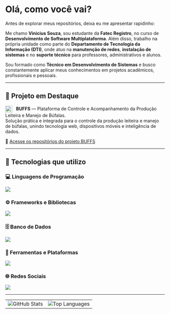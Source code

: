 # Olá, como você vai?

Antes de explorar meus repositórios, deixa eu me apresentar rapidinho:

Me chamo **Vinicius Souza**, sou estudante da **Fatec Registro**, no curso de **Desenvolvimento de Software Multiplataforma**. Além disso, trabalho na própria unidade como parte do **Departamento de Tecnologia da Informação (DTI)**, onde atuo na **manutenção de redes**, **instalação de sistemas** e no **suporte técnico** para professores, administrativos e alunos.

Sou formado como **Técnico em Desenvolvimento de Sistemas** e busco constantemente aplicar meus conhecimentos em projetos acadêmicos, profissionais e pessoais.

---

## 🚀 Projeto em Destaque

<p>
  <img src="https://raw.githubusercontent.com/Tarikul-Islam-Anik/Animated-Fluent-Emojis/master/Emojis/Animals/Bison.png" alt="Bison" width="22" style="vertical-align:middle; margin-right: 8px;" />
  <strong>BUFFS</strong> — Plataforma de Controle e Acompanhamento da Produção Leiteira e Manejo de Búfalas.<br />
  Solução prática e integrada para o controle da produção leiteira e manejo de búfalas, unindo tecnologia web, dispositivos móveis e inteligência de dados.
</p>

🔗 [Acesse os repositórios do projeto BUFFS](https://github.com/orgs/CyberLiveStock/repositories)

---

## 🧠 Tecnologias que utilizo

### 💻 Linguagens de Programação
<a href="https://skillicons.dev">
  <img src="https://skillicons.dev/icons?i=html,css,js,ts,java,python,c,cs" />
</a>

### ⚙️ Frameworks e Bibliotecas
<a href="https://skillicons.dev">
  <img src="https://skillicons.dev/icons?i=nodejs,react,reactnative,express,bootstrap,arduino,wordpress" />
</a>

### 🗄️ Banco de Dados
<a href="https://skillicons.dev">
  <img src="https://skillicons.dev/icons?i=mongodb,mysql" />
</a>

### 🧰 Ferramentas e Plataformas
<a href="https://skillicons.dev">
  <img src="https://skillicons.dev/icons?i=vscode,git,github,docker,npm,latex" />
</a>

### 🌐 Redes Sociais
<a href="https://www.linkedin.com/in/seu-usuario" target="_blank">
  <img src="https://skillicons.dev/icons?i=linkedin" />
</a>

---

<div align="center">

<table>
  <tr>
    <td><img src="https://github-readme-stats.vercel.app/api?username=V1niSouza&show_icons=true&theme=dark&hide_rank=true" alt="GitHub Stats" /></td>
    <td><img src="https://github-readme-stats.vercel.app/api/top-langs/?username=V1niSouza&layout=compact&langs_count=10&theme=dark" alt="Top Languages" /></td>
  </tr>
</table>

</div>
